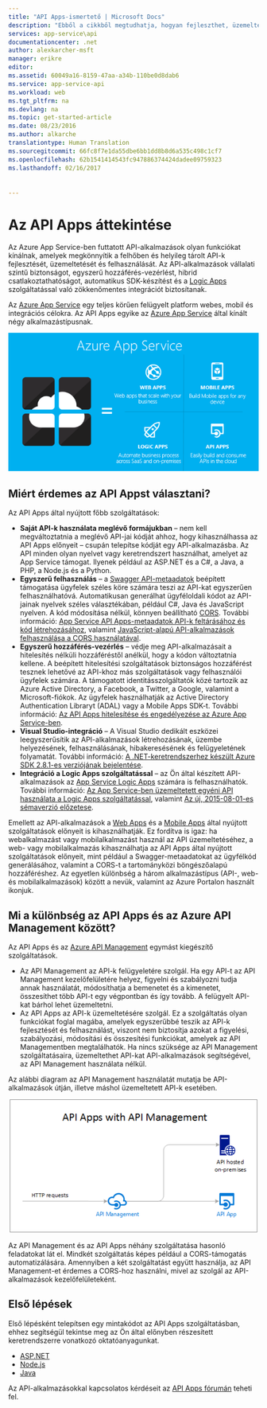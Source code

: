 ```yaml
---
title: "API Apps-ismertető | Microsoft Docs"
description: "Ebből a cikkből megtudhatja, hogyan fejleszthet, üzemeltethet és használhat fel RESTful API-kat az Azure App Service segítségével."
services: app-service\api
documentationcenter: .net
author: alexkarcher-msft
manager: erikre
editor: 
ms.assetid: 60049a16-8159-47aa-a34b-110be0d8dab6
ms.service: app-service-api
ms.workload: web
ms.tgt_pltfrm: na
ms.devlang: na
ms.topic: get-started-article
ms.date: 08/23/2016
ms.author: alkarche
translationtype: Human Translation
ms.sourcegitcommit: 66fc8f7e1da55dbe6bb1dd8b8d6a535c498c1cf7
ms.openlocfilehash: 62b1541414543fc947886374424dadee09759323
ms.lasthandoff: 02/16/2017


---
```

# <a name="api-apps-overview"></a>Az API Apps áttekintése
Az Azure App Service-ben futtatott API-alkalmazások olyan funkciókat kínálnak, amelyek megkönnyítik a felhőben és helyileg tárolt API-k fejlesztését, üzemeltetését és felhasználását. Az API-alkalmazások vállalati szintű biztonságot, egyszerű hozzáférés-vezérlést, hibrid csatlakoztathatóságot, automatikus SDK-készítést és a [Logic Apps](../logic-apps/logic-apps-what-are-logic-apps.md) szolgáltatással való zökkenőmentes integrációt biztosítanak.

Az [Azure App Service](../app-service/app-service-value-prop-what-is.md) egy teljes körűen felügyelt platform webes, mobil és integrációs célokra. Az API Apps egyike az [Azure App Service](../app-service/app-service-value-prop-what-is.md) által kínált négy alkalmazástípusnak.

![Alkalmazástípusok Az Azure App Service szolgáltatásban.](./media/app-service-api-apps-why-best-platform/appservicesuite.png)

## <a name="why-use-api-apps"></a>Miért érdemes az API Appst választani?
Az API Apps által nyújtott főbb szolgáltatások:

* **Saját API-k használata meglévő formájukban** – nem kell megváltoztatnia a meglévő API-jai kódját ahhoz, hogy kihasználhassa az API Apps előnyeit – csupán telepítse kódját egy API-alkalmazásba. Az API minden olyan nyelvet vagy keretrendszert használhat, amelyet az App Service támogat. Ilyenek például az ASP.NET és a C#, a Java, a PHP, a Node.js és a Python.
* **Egyszerű felhasználás** – a [Swagger API-metaadatok](http://swagger.io/) beépített támogatása ügyfelek széles köre számára teszi az API-kat egyszerűen felhasználhatóvá.  Automatikusan generálhat ügyféloldali kódot az API-jainak nyelvek széles választékában, például C#, Java és JavaScript nyelven. A kód módosítása nélkül, könnyen beállítható [CORS](app-service-api-cors-consume-javascript.md). További információ: [App Service API Apps-metaadatok API-k feltárásához és kód létrehozásához](app-service-api-metadata.md), valamint [JavaScript-alapú API-alkalmazások felhasználása a CORS használatával](app-service-api-cors-consume-javascript.md). 
* **Egyszerű hozzáférés-vezérlés** – védje meg API-alkalmazásait a hitelesítés nélküli hozzáféréstől anélkül, hogy a kódon változtatnia kellene. A beépített hitelesítési szolgáltatások biztonságos hozzáférést tesznek lehetővé az API-khoz más szolgáltatások vagy felhasználói ügyfelek számára. A támogatott identitásszolgáltatók közé tartozik az Azure Active Directory, a Facebook, a Twitter, a Google, valamint a Microsoft-fiókok. Az ügyfelek használhatják az Active Directory Authentication Libraryt (ADAL) vagy a Mobile Apps SDK-t. További információ: [Az API Apps hitelesítése és engedélyezése az Azure App Service-ben](app-service-api-authentication.md).
* **Visual Studio-integráció** – A Visual Studio dedikált eszközei leegyszerűsítik az API-alkalmazások létrehozásának, üzembe helyezésének, felhasználásának, hibakeresésének és felügyeletének folyamatát. További információ: [A .NET-keretrendszerhez készült Azure SDK 2.8.1-es verziójának bejelentése](https://azure.microsoft.com/blog/announcing-azure-sdk-2-8-1-for-net/).
* **Integráció a Logic Apps szolgáltatással** – az Ön által készített API-alkalmazások az [App Service Logic Apps](../logic-apps/logic-apps-what-are-logic-apps.md) számára is felhasználhatók.  További információ: [Az App Service-ben üzemeltetett egyéni API használata a Logic Apps szolgáltatással](../logic-apps/logic-apps-custom-hosted-api.md), valamint [Az új, 2015-08-01-es sémaverzió előzetese](../logic-apps/logic-apps-schema-2015-08-01.md).

Emellett az API-alkalmazások a [Web Apps](../app-service-web/app-service-web-overview.md) és a [Mobile Apps](../app-service-mobile/app-service-mobile-value-prop.md) által nyújtott szolgáltatások előnyeit is kihasználhatják. Ez fordítva is igaz: ha webalkalmazást vagy mobilalkalmazást használ az API üzemeltetéséhez, a web- vagy mobilalkalmazás kihasználhatja az API Apps által nyújtott szolgáltatások előnyeit, mint például a Swagger-metaadatokat az ügyfélkód generálásához, valamint a CORS-t a tartományközi böngészőalapú hozzáféréshez. Az egyetlen különbség a három alkalmazástípus (API-, web- és mobilalkalmazások) között a nevük, valamint az Azure Portalon használt ikonjuk.

## <a name="whats-the-difference-between-api-apps-and-azure-api-management"></a>Mi a különbség az API Apps és az Azure API Management között?
Az API Apps és az [Azure API Management](../api-management/api-management-key-concepts.md) egymást kiegészítő szolgáltatások.

* Az API Management az API-k felügyeletére szolgál. Ha egy API-t  az API Management kezelőfelületére helyez, figyelni és szabályozni tudja annak használatát, módosíthatja a bemenetet és a kimenetet, összesíthet több API-t egy végpontban és így tovább. A felügyelt API-kat bárhol lehet üzemeltetni.
* Az API Apps az API-k üzemeltetésére szolgál. Ez a szolgáltatás olyan funkciókat foglal magába, amelyek egyszerűbbé teszik az API-k fejlesztését és felhasználást, viszont nem biztosítja azokat a figyelési, szabályozási, módosítási és összesítési funkciókat, amelyek az API Managementben megtalálhatók. Ha nincs szüksége az API Management szolgáltatásaira, üzemeltethet API-kat API-alkalmazások segítségével, az API Management használata nélkül.

Az alábbi diagram az API Management használatát mutatja be API-alkalmazások útján, illetve máshol üzemeltetett API-k esetében.

![Az Azure API Management és az API Apps](./media/app-service-api-apps-why-best-platform/apia-apim.png)

Az API Management és az API Apps néhány szolgáltatása hasonló feladatokat lát el.  Mindkét szolgáltatás képes például a CORS-támogatás automatizálására. Amennyiben a két szolgáltatást együtt használja, az API Management-et érdemes a CORS-hoz használni, mivel az szolgál az API-alkalmazások kezelőfelületeként. 

## <a name="getting-started"></a>Első lépések
Első lépésként telepítsen egy mintakódot az API Apps szolgáltatásban, ehhez segítségül tekintse meg az Ön által előnyben részesített keretrendszerre vonatkozó oktatóanyagunkat.

* [ASP.NET](app-service-api-dotnet-get-started.md) 
* [Node.js](app-service-api-nodejs-api-app.md) 
* [Java](app-service-api-java-api-app.md) 

Az API-alkalmazásokkal kapcsolatos kérdéseit az [API Apps fórumán](https://social.msdn.microsoft.com/Forums/en-US/home?forum=AzureAPIApps) teheti fel. 


